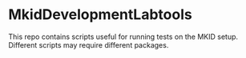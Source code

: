 MkidDevelopmentLabtools
==================
This repo contains scripts useful for running tests on the MKID setup.
Different scripts may require different packages.
